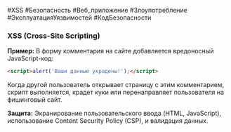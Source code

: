 #XSS #Безопасность #Веб_приложение #Злоупотребление #ЭксплуатацияУязвимостей #КодБезопасности
### **XSS (Cross-Site Scripting)**

**Пример:** В форму комментария на сайте добавляется вредоносный JavaScript-код:

```html
<script>alert('Ваши данные украдены!');</script>
```

Когда другой пользователь открывает страницу с этим комментарием, скрипт выполняется, крадет куки или перенаправляет пользователя на фишинговый сайт.

**Защита:** Экранирование пользовательского ввода (HTML, JavaScript), использование Content Security Policy (CSP), и валидация данных.